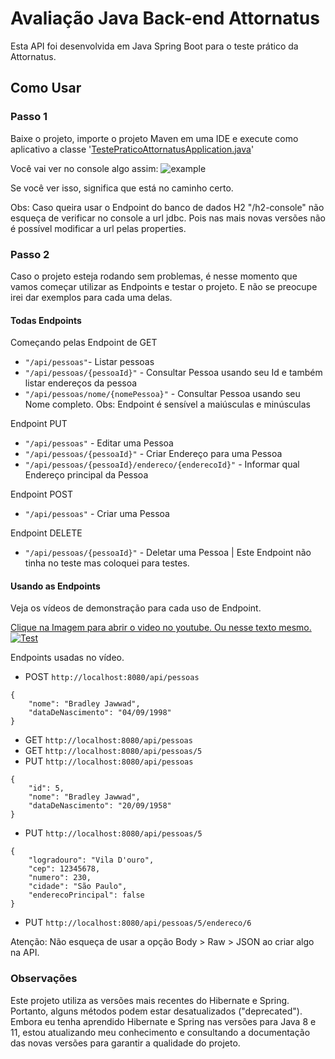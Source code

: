
# Avaliação Java Back-end Attornatus

Esta API foi desenvolvida em Java Spring Boot para o teste prático da Attornatus.



## Como Usar

### Passo 1

Baixe o projeto, importe o projeto Maven em uma IDE e execute como aplicativo a classe '[TestePraticoAttornatusApplication.java](https://github.com/jawwadbr/TestePraticoAttornatus/blob/main/src/main/java/com/jawbr/testepratico/attornatus/TestePraticoAttornatusApplication.java)'

Você vai ver no console algo assim: 
![](https://i.imgur.com/Kv7uDed.png "example")

Se você ver isso, significa que está no caminho certo.

Obs: Caso queira usar o Endpoint do banco de dados H2 "/h2-console" não esqueça de verificar no console a url jdbc. Pois nas mais novas versões não é possível modificar a url pelas properties.

### Passo 2

Caso o projeto esteja rodando sem problemas, é nesse momento que vamos começar utilizar as Endpoints e testar o projeto. E não se preocupe irei dar exemplos para cada uma delas.

#### Todas Endpoints
Começando pelas Endpoint de GET  

- ```"/api/pessoas"```- Listar pessoas
- ```"/api/pessoas/{pessoaId}"``` - Consultar Pessoa usando seu Id e também listar endereços da pessoa
- ```"/api/pessoas/nome/{nomePessoa}"``` - Consultar Pessoa usando seu Nome completo. Obs: Endpoint é sensível a maiúsculas e minúsculas

Endpoint PUT  

- ```"/api/pessoas"``` - Editar uma Pessoa
- ```"/api/pessoas/{pessoaId}"``` -  Criar Endereço para uma Pessoa
- ```"/api/pessoas/{pessoaId}/endereco/{enderecoId}"``` - Informar qual Endereço principal da Pessoa

Endpoint POST  

- ```"/api/pessoas"``` - Criar uma Pessoa

Endpoint DELETE  

- ```"/api/pessoas/{pessoaId}"``` - Deletar uma Pessoa | Este Endpoint não tinha no teste mas coloquei para testes.

#### Usando as Endpoints

Veja os vídeos de demonstração para cada uso de Endpoint.

[Clique na Imagem para abrir o video no youtube. Ou nesse texto mesmo.](https://www.youtube.com/watch?v=sOkYpMelZ18 "link")
[![Test](https://i.imgur.com/vKtjKxd.png)](https://www.youtube.com/watch?v=sOkYpMelZ18 "Test")

Endpoints usadas no vídeo.  

- POST ```http://localhost:8080/api/pessoas  ```
```
{
    "nome": "Bradley Jawwad",
    "dataDeNascimento": "04/09/1998"
}
```
- GET ```http://localhost:8080/api/pessoas  ```
- GET ```http://localhost:8080/api/pessoas/5  ```
- PUT ```http://localhost:8080/api/pessoas  ```
```
{
    "id": 5,
    "nome": "Bradley Jawwad",
    "dataDeNascimento": "20/09/1958"
}
```
- PUT ```http://localhost:8080/api/pessoas/5  ```
```
{
    "logradouro": "Vila D'ouro",
    "cep": 12345678,
    "numero": 230,
    "cidade": "São Paulo",
    "enderecoPrincipal": false
}
```
- PUT ```http://localhost:8080/api/pessoas/5/endereco/6```

Atenção: Não esqueça de usar a opção Body > Raw > JSON ao criar algo na API.

### Observações

Este projeto utiliza as versões mais recentes do Hibernate e Spring. Portanto, alguns métodos podem estar desatualizados ("deprecated"). Embora eu tenha aprendido Hibernate e Spring nas versões para Java 8 e 11, estou atualizando meu conhecimento e consultando a documentação das novas versões para garantir a qualidade do projeto.
